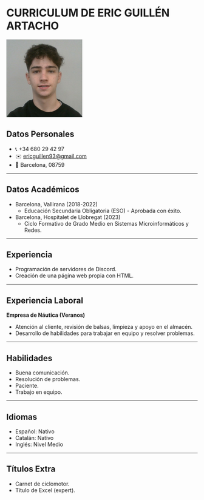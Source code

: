 # CURRICULUM DE ERIC GUILLÉN ARTACHO

<img src="https://raw.githubusercontent.com/EricGuillen93/EricGuillen93.github.io/main/foto%20eric.png" width="200">

## Datos Personales
- 📞 +34 680 29 42 97
- ✉️ ericguillen93@gmail.com
- 📍 Barcelona, 08759

---

## Datos Académicos
- Barcelona, Vallirana (2018-2022)
  - Educación Secundaria Obligatoria (ESO) - Aprobada con éxito.
- Barcelona, Hospitalet de Llobregat (2023)
  - Ciclo Formativo de Grado Medio en Sistemas Microinformáticos y Redes.

---

## Experiencia
- Programación de servidores de Discord.
- Creación de una página web propia con HTML.

---

## Experiencia Laboral
**Empresa de Náutica (Veranos)**
- Atención al cliente, revisión de balsas, limpieza y apoyo en el almacén.
- Desarrollo de habilidades para trabajar en equipo y resolver problemas.

---

## Habilidades
- Buena comunicación.
- Resolución de problemas.
- Paciente.
- Trabajo en equipo.

---

## Idiomas
- Español: Nativo
- Catalán: Nativo
- Inglés: Nivel Medio

---

## Títulos Extra
- Carnet de ciclomotor.
- Título de Excel (expert).

